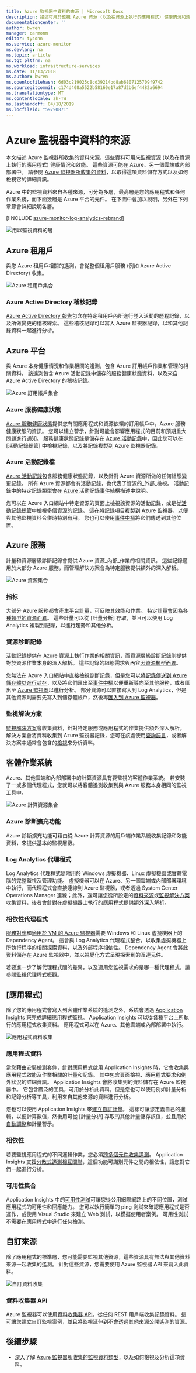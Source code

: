 ```yaml
---
title: Azure 監視器中資料的來源 | Microsoft Docs
description: 描述可用於監視 Azure 資源 (以及在資源上執行的應用程式) 健康情況和效能的資料。
documentationcenter: ''
author: bwren
manager: carmonm
editor: tysonn
ms.service: azure-monitor
ms.devlang: na
ms.topic: article
ms.tgt_pltfrm: na
ms.workload: infrastructure-services
ms.date: 11/13/2018
ms.author: bwren
ms.openlocfilehash: 6d03c219025c8cd39214bd8ab6807125709f9742
ms.sourcegitcommit: c174d408a5522b58160e17a87d2b6ef4482a6694
ms.translationtype: MT
ms.contentlocale: zh-TW
ms.lasthandoff: 04/18/2019
ms.locfileid: "59790871"
---
```

# <a name="sources-of-data-in-azure-monitor"></a>Azure 監視器中資料的來源
本文描述 Azure 監視器所收集的資料來源，這些資料可用來監視資源 (以及在資源上執行的應用程式) 健康情況和效能。 這些資源可能在 Azure、另一個雲端或內部部署中。  請參閱 [Azure 監視器所收集的資料](data-platform.md)，以取得這項資料儲存方式以及如何檢視它的詳細資訊。

Azure 中的監視資料來自各種來源，可分為多層，最高層是您的應用程式和任何作業系統，而下面幾層是 Azure 平台的元件。 在下圖中會加以說明，另外在下列章節會詳細說明各層。

[!INCLUDE [azure-monitor-log-analytics-rebrand](../../../includes/azure-monitor-log-analytics-rebrand.md)]

![用以監視資料的層](media/data-sources/monitoring-tiers.png)

## <a name="azure-tenant"></a>Azure 租用戶
與您 Azure 租用戶相關的遙測，會從整個租用戶服務 (例如 Azure Active Directory) 收集。

![Azure 租用戶集合](media/data-sources/tenant-collection.png)

### <a name="azure-active-directory-audit-logs"></a>Azure Active Directory 稽核記錄
[Azure Active Directory 報告](../../active-directory/reports-monitoring/overview-reports.md)包含在特定租用戶內所進行登入活動的歷程記錄，以及所做變更的稽核線索。 這些稽核記錄可以寫入 Azure 監視器記錄，以和其他記錄資料一起進行分析。


## <a name="azure-platform"></a>Azure 平台
與 Azure 本身健康情況和作業相關的遙測，包含 Azure 訂用帳戶作業和管理的相關資料。 該遙測包含 Azure 活動記錄中儲存的服務健康狀態資料，以及來自 Azure Active Directory 的稽核記錄。

![Azure 訂用帳戶集合](media/data-sources/azure-collection.png)

### <a name="azure-service-health"></a>Azure 服務健康狀態
[Azure 服務健康狀態](service-notifications.md)提供您有關應用程式和資源依賴的訂用帳戶中，Azure 服務健康狀態的資訊。 您可以建立警示，針對可能會影響應用程式的目前和預期重大問題進行通知。 服務健康狀態記錄是儲存在 [Azure 活動記錄](activity-logs-overview.md)中，因此您可以在 [活動記錄總管] 中檢視記錄，以及將記錄複製到 Azure 監視器記錄。

### <a name="azure-activity-log"></a>Azure 活動記錄檔
[Azure 活動記錄](activity-logs-overview.md)包含服務健康狀態記錄，以及針對 Azure 資源所做的任何組態變更記錄。 所有 Azure 資源都會有活動記錄，也代表了資源的_外部_檢視。 活動記錄中的特定記錄類型會在 [Azure 活動記錄事件結構描述](activity-log-schema.md)中說明。

您可以在 Azure 入口網站中特定資源的頁面上檢視該資源的活動記錄，或是從[活動記錄總管](activity-logs-overview.md)中檢視多個資源的記錄。 這在將記錄項目複製到 Azure 監視器，以便與其他監視資料合併時特別有用。 您也可以使用[事件中樞](activity-logs-stream-event-hubs.md)將它們傳送到其他位置。



## <a name="azure-services"></a>Azure 服務
計量和資源層級診斷記錄會提供 Azure 資源_內部_作業的相關資訊。 這些記錄適用於大部分 Azure 服務，而管理解決方案會為特定服務提供額外的深入解析。

![Azure 資源集合](media/data-sources/azure-resource-collection.png)


### <a name="metrics"></a>指标
大部分 Azure 服務都會產生[平台計量](data-platform-metrics.md)，可反映其效能和作業。 特定[計量會因為各種類型的資源而異](metrics-supported.md)。  這些計量可以從 [計量分析] 存取，並且可以使用 Log Analytics 複製到記錄，以進行趨勢和其他分析。


### <a name="resource-diagnostic-logs"></a>資源診斷記錄
活動記錄提供在 Azure 資源上執行作業的相關資訊，而資源層級[診斷記錄](diagnostic-logs-overview.md)則提供對於資源作業本身的深入解析。   這些記錄的組態需求與內容[因資源類型而異](diagnostic-logs-schema.md)。

您無法在 Azure 入口網站中直接檢視診斷記錄，但是您可以[將記錄傳送到 Azure 儲存體以進行封存](archive-diagnostic-logs.md)，以及將它們匯出至[事件中樞](../../event-hubs/event-hubs-about.md)以便重新導向至其他服務，或者匯出至 [Azure 監視器](diagnostic-logs-stream-log-store.md)以進行分析。 部分資源可以直接寫入到 Log Analytics，但是其他資源則需要先寫入到儲存體帳戶，然後再[匯入到 Azure 監視器](azure-storage-iis-table.md#use-the-azure-portal-to-collect-logs-from-azure-storage)。

### <a name="monitoring-solutions"></a>監視解決方案
 [監視解決方案](../../azure-monitor/insights/solutions.md)會收集資料，針對特定服務或應用程式的作業提供額外深入解析。 解決方案會將資料收集到 Azure 監視器記錄，您可在該處使用[查詢語言](../../azure-monitor/log-query/log-query-overview.md)，或者解決方案中通常會包含的[檢視](view-designer.md)來分析資料。


## <a name="guest-operating-system"></a>客體作業系統
Azure、其他雲端和內部部署中的計算資源具有要監視的客體作業系統。 若安裝了一或多個代理程式，您就可以將客體遙測收集到與 Azure 服務本身相同的監視工具中。

![Azure 計算資源集合](media/data-sources/compute-resource-collection.png)

### <a name="azure-diagnostic-extension"></a>Azure 診斷擴充功能
Azure 診斷擴充功能可藉由從 Azure 計算資源的用戶端作業系統收集記錄和效能資料，來提供基本的監視層級。   

### <a name="log-analytics-agent"></a>Log Analytics 代理程式
Log Analytics 代理程式隨附用於 Windows 虛擬機器、Linux 虛擬機器或實體電腦的完整監視及管理功能。 虛擬機器可以在 Azure、另一個雲端或內部部署環境中執行，而代理程式會直接連線到 Azure 監視器，或者透過 System Center Operations Manager 連線；此外，還可讓您從所設定的[資料來源](agent-data-sources.md)或[監視解決方案](../../azure-monitor/insights/solutions.md)收集資料，後者會針對在虛擬機器上執行的應用程式提供額外深入解析。


### <a name="dependency-agent"></a>相依性代理程式
[服務對應](../insights/service-map.md)和[適用於 VM 的 Azure 監視器](../../azure-monitor/insights/vminsights-overview.md)需要 Windows 和 Linux 虛擬機器上的 Dependency Agent。 這會與 Log Analytics 代理程式整合，以收集虛擬機器上所執行程序的相關探索資料，以及外部程序相依性。 Dependency Agent 會將此資料儲存在 Azure 監視器中，並以視覺化方式呈現探索到的互連元件。  

若要進一步了解代理程式間的差異，以及適用您監視需求的是哪一種代理程式，請參閱[監視代理程式概觀](agents-overview.md)。

## <a name="applications"></a>[應用程式]
除了您的應用程式會寫入到客體作業系統的遙測之外，系統會透過 [Application Insights](https://docs.microsoft.com/azure/application-insights/) 來完成詳細應用程式監視。 Application Insights 可以從各種平台上所執行的應用程式收集資料。 應用程式可以在 Azure、其他雲端或內部部署中執行。

![應用程式資料收集](media/data-sources/application-collection.png)


### <a name="application-data"></a>應用程式資料
當您藉由安裝檢測套件，針對應用程式啟用 Application Insights 時，它會收集與應用程式效能及作業相關的計量和記錄。 其中包含頁面檢視、應用程式要求和例外狀況的詳細資訊。 Application Insights 會將收集到的資料儲存在 Azure 監視器中。 它包含廣泛的工具，可用於分析此資料，但是您也可以使用例如計量分析和記錄分析等工具，利用來自其他來源的資料進行分析。

您也可以使用 Application Insights 來[建立自訂計量](../../application-insights/app-insights-api-custom-events-metrics.md)。  這樣可讓您定義自己的邏輯，以便計算數值，然後用可從 [計量分析] 存取的其他計量儲存該值，並且用於[自動調整](autoscale-custom-metric.md)和計量警示。


### <a name="dependencies"></a>相依性
若要監視應用程式的不同邏輯作業，您必須[跨多個元件收集遙測](../../application-insights/app-insights-transaction-diagnostics.md)。 Application Insights 支援[分散式遙測相互關聯](../../application-insights/application-insights-correlation.md)，這個功能可識別元件之間的相依性，讓您對它們一起進行分析。

### <a name="availability-tests"></a>可用性集合
Application Insights 中的[可用性測試](../../application-insights/app-insights-monitor-web-app-availability.md)可讓您從公用網際網路上的不同位置，測試應用程式的可用性和回應能力。 您可以執行簡單的 ping 測試來確認應用程式是否運作，或使用 Visual Studio 來建立 Web 測試，以模擬使用者案例。  可用性測試不需要在應用程式中進行任何檢測。

## <a name="custom-sources"></a>自訂來源
除了應用程式的標準層，您可能需要監視其他資源，這些資源具有無法與其他資料來源一起收集的遙測。 針對這些資源，您需要使用 Azure 監視器 API 來寫入此資料。

![自訂資料收集](media/data-sources/custom-collection.png)

### <a name="data-collector-api"></a>資料收集器 API
Azure 監視器可以使用[資料收集器 API](../../azure-monitor/platform/data-collector-api.md)，從任何 REST 用戶端收集記錄資料。 這可讓您建立自訂監視案例，並且將監視延伸到不會透過其他來源公開遙測的資源。

## <a name="next-steps"></a>後續步驟

- 深入了解 [Azure 監視器所收集的監視資料類型](data-platform.md)，以及如何檢視及分析這項資料。

